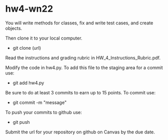 # hw4-wn22

You will write methods for classes, fix and write test cases, and create objects.  


Then clone it to your local computer.  

- git clone (url)

Read the instructions and grading rubric in HW_4_Instructions_Rubric.pdf.  

Modify the code in hw4.py.  To add this file to the staging area for a commit use:

- git add hw4.py

Be sure to do at least 3 commits to earn up to 15 points.  To commit use:

- git commit -m "message"

To push your commits to github use:

- git push

Submit the url for your repository on github on Canvas by the due date.
